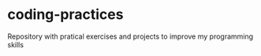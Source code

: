 # coding-practices
Repository with pratical exercises and projects to improve my programming skills
